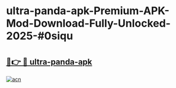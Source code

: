 # ultra-panda-apk-Premium-APK-Mod-Download-Fully-Unlocked-2025-#0siqu

# <h2><a href="https://bedroomkl.my?title=ultra-panda-apk&ref=1AP">🔗👉 🔴 ultra-panda-apk</a></h2>

[![acn](https://github.com/user-attachments/assets/0f9c940e-d8b0-45ae-aac7-cd30a18b3e1c)](https://bedroomkl.my?title=ultra-panda-apk&ref=1AP)

